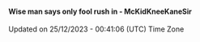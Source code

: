 #### Wise man says only fool rush in - McKidKneeKaneSir
Updated on 25/12/2023 - 00:41:06 (UTC) Time Zone
